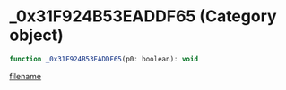 # _0x31F924B53EADDF65 (Category object)

```js
function _0x31F924B53EADDF65(p0: boolean): void
```

[filename](_0x31F924B53EADDF65_m.md ':include')